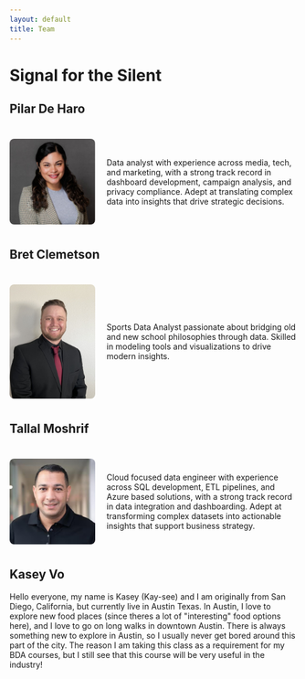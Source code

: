 ```yaml
---
layout: default
title: Team
---
```


# Signal for the Silent  

## Pilar De Haro

<div style="display: flex; align-items: center; gap: 20px; margin: 40px 0;">
  <img src="./assets/files/Pilar.jpg" alt="Your description" style="width: 150px; height: auto; border-radius: 8px;">

  <div>
    <p>
      Data analyst with experience across media, tech, and marketing, with a strong track record in dashboard development, campaign analysis, and privacy compliance. Adept at translating complex data into insights that drive strategic decisions.
    </p>
  </div>
</div>



## Bret Clemetson
<div style="display: flex; align-items: center; gap: 20px; margin: 40px 0;">
  <img src="./assets/files/Bret.jpeg" alt="Your description" style="width: 150px; height: auto; border-radius: 8px;">

  <div>
    <p>
      Sports Data Analyst passionate about bridging old and new school philosophies through data. Skilled in modeling tools and visualizations to drive modern insights.
    </p>
  </div>
</div>

## Tallal Moshrif
<div style="display: flex; align-items: center; gap: 20px; margin: 40px 0;">
  <img src="./assets/files/Tallal.jpg" alt="Your description" style="width: 150px; height: auto; border-radius: 8px;">

  <div>
    <p>
      Cloud focused data engineer with experience across SQL development, ETL pipelines, and Azure based solutions, with a strong track record in data integration and dashboarding. Adept at transforming complex datasets into actionable insights that support business strategy.
    </p>
  </div>
</div>


## Kasey Vo

Hello everyone, my name is Kasey (Kay-see) and I am originally from San Diego, California, but currently live in Austin Texas. In Austin, I love to explore new food places (since theres a lot of "interesting" food options here), and I love to go on long walks in downtown Austin. There is always something new to explore in Austin, so I usually never get bored around this part of the city. The reason I am taking this class as a requirement for my BDA courses, but I still see that this course will be very useful in the industry!

